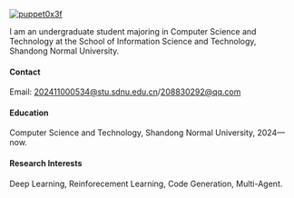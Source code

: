 

[![puppet0x3f](https://img.shields.io/badge/puppet0x3f-github-blue?logo=github)](https://github.com/puppet0x3f)

I am an undergraduate student majoring in Computer Science and Technology at the School of Information Science and Technology, Shandong Normal University.

#### Contact

Email: 202411000534@stu.sdnu.edu.cn/208830292@qq.com

#### Education
Computer Science and Technology, Shandong Normal University, 2024—now.

#### Research Interests
Deep Learning, Reinforecement Learning, Code Generation, Multi-Agent.

